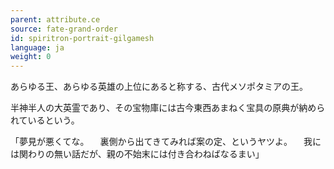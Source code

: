 ```yaml
---
parent: attribute.ce
source: fate-grand-order
id: spiritron-portrait-gilgamesh
language: ja
weight: 0
---
```


あらゆる王、あらゆる英雄の上位にあると称する、古代メソポタミアの王。

半神半人の大英霊であり、その宝物庫には古今東西あまねく宝具の原典が納められているという。

「夢見が悪くてな。
　裏側から出てきてみれば案の定、というヤツよ。
　我には関わりの無い話だが、親の不始末には付き合わねばなるまい」
